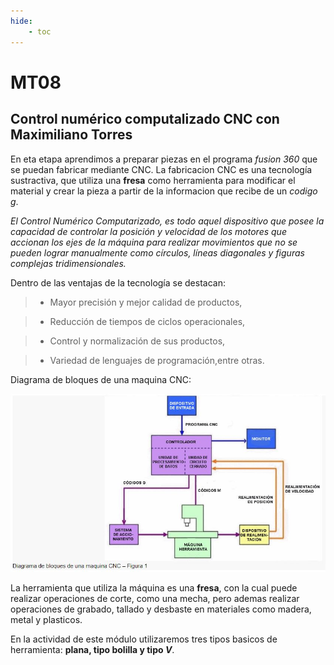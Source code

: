 ```yaml
---
hide:
    - toc
---
```


# MT08
## Control numérico computalizado **CNC** con Maximiliano Torres

En eta etapa aprendimos a preparar piezas en el programa *fusion 360* que se puedan fabricar mediante CNC.
La fabricacion CNC es una tecnología sustractiva, que utiliza una **fresa** como herramienta para modificar el material y crear la pieza a partir de la informacion que recibe de un *codigo g*.

*El Control Numérico Computarizado, es todo aquel dispositivo que posee la capacidad de controlar la posición y velocidad de los motores que accionan los ejes de la máquina para realizar movimientos que no se pueden lograr manualmente como círculos, líneas diagonales y figuras complejas tridimensionales.*

Dentro de las ventajas de la tecnología se destacan:

> - Mayor precisión y mejor calidad de productos,

> - Reducción de tiempos de ciclos operacionales,

> - Control y normalización de sus productos,

> - Variedad de lenguajes de programación,entre otras.

Diagrama de bloques de una maquina CNC:

![](../images/MT08/1.JPG)

La herramienta que utiliza la máquina es una **fresa**, con la cual puede realizar operaciones de corte, como una mecha, pero ademas realizar operaciones de grabado, tallado y desbaste en materiales como madera, metal y plasticos. 

En la actividad de este módulo utilizaremos tres tipos basicos de herramienta: **plana, tipo bolilla y tipo *V***. 


